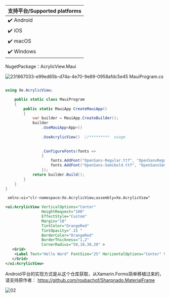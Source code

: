 
|支持平台/Supported platforms        |
|----------------------------|
| :heavy_check_mark: Android | 
| :heavy_check_mark: iOS     |
| :heavy_check_mark: macOS   |
| :heavy_check_mark: Windows |


NugetPackage：AcrylicView.Maui

![231667033-e99ed65b-d74a-4e70-9e89-0958afdc5e45](https://github.com/sswi/AcrylicView.MAUI/assets/39110708/1e05f06c-7d43-403a-8f83-74d9436c44f3)
MauiProgram.cs

```csharp

using Xe.AcrylicView;

    public static class MauiProgram
    {
        public static MauiApp CreateMauiApp()
        {
            var builder = MauiApp.CreateBuilder();
            builder
                .UseMauiApp<App>()
                
                .UseAcrylicView()  //*********  usage
                
                
                .ConfigureFonts(fonts =>
                {
                    fonts.AddFont("OpenSans-Regular.ttf", "OpenSansRegular");
                    fonts.AddFont("OpenSans-Semibold.ttf", "OpenSansSemibold");
                });
            return builder.Build();
        }
    }
}
```



 
```xml
 xmlns:ui="clr-namespace:Xe.AcrylicView;assembly=Xe.AcrylicView" 

<ui:AcrylicView VerticalOptions="Center"  
                HeightRequest="100"  
                EffectStyle="Custom"    
                Margin="10"  
                TintColor="OrangeRed" 
                TintOpacity=".15 "  
                BorderColor="OrangeRed" 
                BorderThickness="1,2" 
                CornerRadius="50,10,30,20" >           
   <Grid>
    <Label Text="Hello Word" FontSize="25" HorizontalOptions="Center" VerticalOptions="Center" TextColor="OrangeRed"/>    
   </Grid>
</ui:AcrylicView>
```


Android平台的实现方式是从这个仓库获取，从Xamarin.Forms简单移植过来的，请支持原作者：
https://github.com/roubachof/Sharpnado.MaterialFrame






![02](https://user-images.githubusercontent.com/39110708/231667033-e99ed65b-d74a-4e70-9e89-0958afdc5e45.png)
